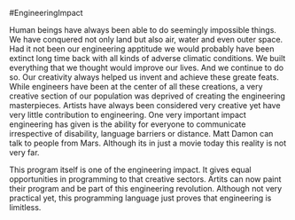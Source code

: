 #EngineeringImpact

Human beings have always been able to do seemingly impossible things. We have conquered not only land but also air, water and even outer space. Had it not been our engineering apptitude we would probably have been extinct long time back with all kinds of adverse climatic conditions. We built everything that we thought would improve our lives. And we continue to do so. Our creativity always helped us invent and achieve these greate feats. While engineers have been at the center of all these creations, a very creative section of our population was deprived of creating the engineering masterpieces. Artists have always been considered very creative yet have very little contribution to engineering.
One very important impact engineering has given is the ability for everyone to communicate irrespective of disability, language barriers or distance. Matt Damon can talk to people from Mars. Although its in just a movie today this reality is not very far. 

This program itself is one of the engineering impact. It gives equal opportunities in programming to that creative sectors.  Artits can now paint their program and be part of this engineering revolution. Although not very practical yet, this programming language just proves that engineering is limitless.

